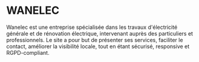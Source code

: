 # WANELEC
Wanelec est une entreprise spécialisée dans les travaux d'électricité générale et de rénovation électrique, intervenant auprès des particuliers et professionnels. Le site a pour but de présenter ses services, faciliter le contact, améliorer la visibilité locale, tout en étant sécurisé, responsive et RGPD-compliant.
